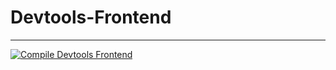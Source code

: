# Devtools-Frontend
--------------
[![Compile Devtools Frontend](https://github.com/TheRealGeoDash2019/Devtools-Frontend/actions/workflows/manual.yml/badge.svg)](https://github.com/TheRealGeoDash2019/Devtools-Frontend/actions/workflows/manual.yml)
